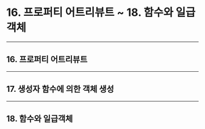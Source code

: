 # 16. 프로퍼티 어트리뷰트 ~ 18. 함수와 일급객체

---

## 16. 프로퍼티 어트리뷰트

---

## 17. 생성자 함수에 의한 객체 생성

---

## 18. 함수와 일급객체